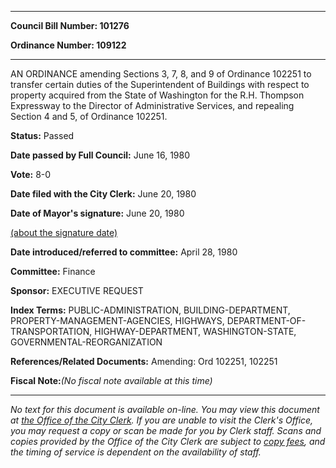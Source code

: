

********

**Council Bill Number: 101276**
   
**Ordinance Number: 109122**
********

 AN ORDINANCE amending Sections 3, 7, 8, and 9 of Ordinance 102251 to transfer certain duties of the Superintendent of Buildings with respect to property acquired from the State of Washington for the R.H. Thompson Expressway to the Director of Administrative Services, and repealing Section 4 and 5, of Ordinance 102251.

**Status:** Passed
   
**Date passed by Full Council:** June 16, 1980
   
**Vote:** 8-0
   
**Date filed with the City Clerk:** June 20, 1980
   
**Date of Mayor's signature:** June 20, 1980
   
[(about the signature date)](/~public/approvaldate.htm)
   
   
   
**Date introduced/referred to committee:** April 28, 1980
   
**Committee:** Finance
   
**Sponsor:** EXECUTIVE REQUEST
   
   
**Index Terms:** PUBLIC-ADMINISTRATION, BUILDING-DEPARTMENT, PROPERTY-MANAGEMENT-AGENCIES, HIGHWAYS, DEPARTMENT-OF-TRANSPORTATION, HIGHWAY-DEPARTMENT, WASHINGTON-STATE, GOVERNMENTAL-REORGANIZATION

**References/Related Documents:** Amending: Ord 102251, 102251

**Fiscal Note:**_(No fiscal note available at this time)_
********

_No text for this document is available on-line. You may view this document at [the Office of the City Clerk](http://www.seattle.gov/leg/clerk/contactUs.htm). If you are unable to visit the Clerk's Office, you may request a copy or scan be made for you by Clerk staff. Scans and copies provided by the Office of the City Clerk are subject to [copy fees](http://clerk.seattle.gov/~public/clerkfees.htm), and the timing of service is dependent on the availability of staff._

